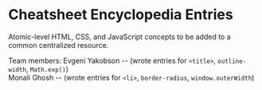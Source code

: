 # Cheatsheet Encyclopedia Entries
Atomic-level HTML, CSS, and JavaScript concepts to be added to a common centralized resource.

Team members:
Evgeni Yakobson -- (wrote entries for `<title>`, `outline-width`, `Math.exp()`)  
Monali Ghosh -- (wrote entries for `<li>`, `border-radius`, `window.outerWidth`)
